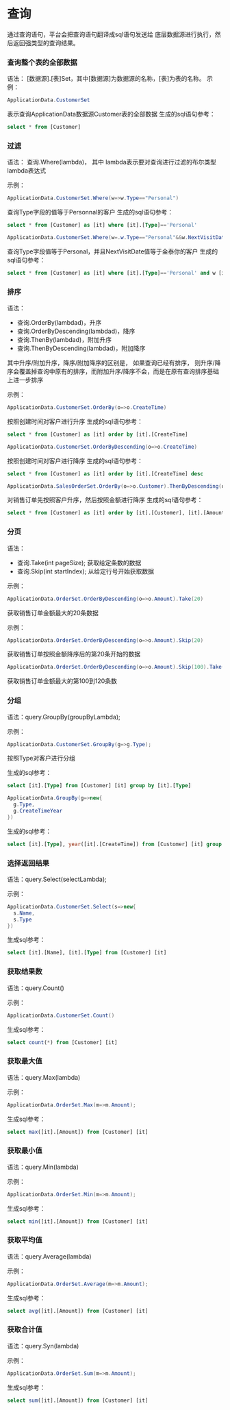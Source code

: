 # 查询

通过查询语句，平台会把查询语句翻译成sql语句发送给 底层数据源进行执行，然后返回强类型的查询结果。

### 查询整个表的全部数据

语法：
[数据源].[表]Set，其中[数据源]为数据源的名称，[表]为表的名称。
示例：
```csharp
ApplicationData.CustomerSet
```
表示查询ApplicationData数据源Customer表的全部数据
生成的sql语句参考：
```sql
select * from [Customer]
```

### 过滤

语法：
查询.Where(lambda)， 其中 lambda表示要对查询进行过滤的布尔类型lambda表达式

示例：
```csharp
ApplicationData.CustomerSet.Where(w=>w.Type=="Personal")
```
查询Type字段的值等于Personnal的客户
生成的sql语句参考：
```sql
select * from [Customer] as [it] where [it].[Type]=='Personal'
```

```csharp
ApplicationData.CustomerSet.Where(w=.w.Type=="Personal"&&w.NextVisitDate==DateTime.Today)
```
查询Type字段值等于Personal，并且NextVisitDate值等于金泰你的客户
生成的sql语句参考：
```sql
select * from [Customer] as [it] where [it].[Type]=='Personal' and w [it]NextVisitDate==convert(getdate() as date)
```

### 排序

语法：
- 查询.OrderBy(lambdad)，升序
- 查询.OrderByDescending(lambdad)，降序
- 查询.ThenBy(lambdad)，附加升序
- 查询.ThenByDescending(lambdad)，附加降序

其中升序/附加升序，降序/附加降序的区别是， 如果查询已经有排序， 则升序/降序会覆盖掉查询中原有的排序，而附加升序/降序不会，而是在原有查询排序基础上进一步排序

示例：
```csharp
ApplicationData.CustomerSet.OrderBy(o=>o.CreateTime)
```
按照创建时间对客户进行升序
生成的sql语句参考：
```sql
select * from [Customer] as [it] order by [it].[CreateTime]
```

```csharp
ApplicationData.CustomerSet.OrderByDescending(o=>o.CreateTime)
```
按照创建时间对客户进行降序
生成的sql语句参考：
```sql
select * from [Customer] as [it] order by [it].[CreateTime] desc
```

```csharp
ApplicationData.SalesOrderSet.OrderBy(o=>o.Customer).ThenByDescending(o=>o.Amount)
```
对销售订单先按照客户升序，然后按照金额进行降序
生成的sql语句参考：
```sql
select * from [Customer] as [it] order by [it].[Customer], [it].[Amount] desc
```

### 分页

语法：
- 查询.Take(int pageSize); 获取给定条数的数据
- 查询.Skip(int startIndex); 从给定行号开始获取数据

示例：
```csharp
ApplicationData.OrderSet.OrderByDescending(o=>o.Amount).Take(20)
```
获取销售订单金额最大的20条数据

示例：
```csharp
ApplicationData.OrderSet.OrderByDescending(o=>o.Amount).Skip(20)
```
获取销售订单按照金额降序后的第20条开始的数据

```csharp
ApplicationData.OrderSet.OrderByDescending(o=>o.Amount).Skip(100).Take(20)
```
获取销售订单金额最大的第100到120条数

### 分组

语法：query.GroupBy(groupByLambda);

示例：
```csharp
ApplicationData.CustomerSet.GroupBy(g=>g.Type);
```
按照Type对客户进行分组

生成的sql参考：
```sql
select [it].[Type] from [Customer] [it] group by [it].[Type]
```

```csharp
ApplicationData.GroupBy(g=>new{
  g.Type,
  g.CreateTimeYear
})
```
生成的sql参考：
```sql
select [it].[Type], year([it].[CreateTime]) from [Customer] [it] group by [it].[Type], year([it].[CreateTime])
```
### 选择返回结果

语法：query.Select(selectLambda);

示例：
```csharp
ApplicationData.CustomerSet.Select(s=>new{
  s.Name,
  s.Type
})
```
生成sql参考：
```sql
select [it].[Name], [it].[Type] from [Customer] [it]
```

### 获取结果数

语法：query.Count()

示例：
```csharp
ApplicationData.CustomerSet.Count()
```
生成sql参考：
```sql
select count(*) from [Customer] [it]
```

### 获取最大值

语法：query.Max(lambda)

示例：
```csharp
ApplicationData.OrderSet.Max(m=>m.Amount);
```

生成sql参考：
```sql
select max([it].[Amount]) from [Customer] [it]
```


### 获取最小值

语法：query.Min(lambda)

示例：
```csharp
ApplicationData.OrderSet.Min(m=>m.Amount);
```

生成sql参考：
```sql
select min([it].[Amount]) from [Customer] [it]
```


### 获取平均值

语法：query.Average(lambda)

示例：
```csharp
ApplicationData.OrderSet.Average(m=>m.Amount);
```

生成sql参考：
```sql
select avg([it].[Amount]) from [Customer] [it]
```


### 获取合计值

语法：query.Syn(lambda)

示例：
```csharp
ApplicationData.OrderSet.Sum(m=>m.Amount);
```

生成sql参考：
```sql
select sum([it].[Amount]) from [Customer] [it]
```
